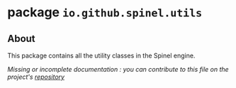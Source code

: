 # package `io.github.spinel.utils`

## About

This package contains all the utility classes in the Spinel engine.

_Missing or incomplete documentation : you can contribute to this file on the project's [repository](https://github.com/l3alr0g/Spinel)_
